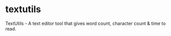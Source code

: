 # textutils
TextUtils - A text editor tool that gives word count, character count &amp; time to read.

